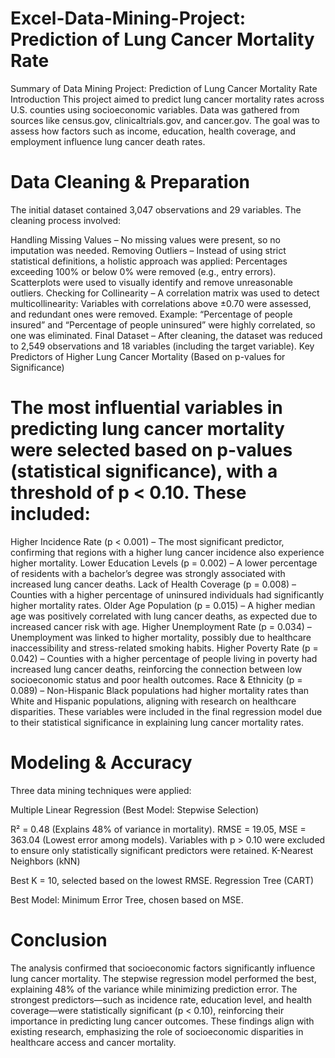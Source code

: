 # Excel-Data-Mining-Project: Prediction of Lung Cancer Mortality Rate
Summary of Data Mining Project: Prediction of Lung Cancer Mortality Rate
Introduction
This project aimed to predict lung cancer mortality rates across U.S. counties using socioeconomic variables. Data was gathered from sources like census.gov, clinicaltrials.gov, and cancer.gov. The goal was to assess how factors such as income, education, health coverage, and employment influence lung cancer death rates.

# Data Cleaning & Preparation
The initial dataset contained 3,047 observations and 29 variables. The cleaning process involved:

Handling Missing Values – No missing values were present, so no imputation was needed.
Removing Outliers – Instead of using strict statistical definitions, a holistic approach was applied:
Percentages exceeding 100% or below 0% were removed (e.g., entry errors).
Scatterplots were used to visually identify and remove unreasonable outliers.
Checking for Collinearity – A correlation matrix was used to detect multicollinearity:
Variables with correlations above ±0.70 were assessed, and redundant ones were removed.
Example: “Percentage of people insured” and “Percentage of people uninsured” were highly correlated, so one was eliminated.
Final Dataset – After cleaning, the dataset was reduced to 2,549 observations and 18 variables (including the target variable).
Key Predictors of Higher Lung Cancer Mortality (Based on p-values for Significance)

# The most influential variables in predicting lung cancer mortality were selected based on p-values (statistical significance), with a threshold of p < 0.10. These included:

Higher Incidence Rate (p < 0.001) – The most significant predictor, confirming that regions with a higher lung cancer incidence also experience higher mortality.
Lower Education Levels (p = 0.002) – A lower percentage of residents with a bachelor’s degree was strongly associated with increased lung cancer deaths.
Lack of Health Coverage (p = 0.008) – Counties with a higher percentage of uninsured individuals had significantly higher mortality rates.
Older Age Population (p = 0.015) – A higher median age was positively correlated with lung cancer deaths, as expected due to increased cancer risk with age.
Higher Unemployment Rate (p = 0.034) – Unemployment was linked to higher mortality, possibly due to healthcare inaccessibility and stress-related smoking habits.
Higher Poverty Rate (p = 0.042) – Counties with a higher percentage of people living in poverty had increased lung cancer deaths, reinforcing the connection between low socioeconomic status and poor health outcomes.
Race & Ethnicity (p = 0.089) – Non-Hispanic Black populations had higher mortality rates than White and Hispanic populations, aligning with research on healthcare disparities.
These variables were included in the final regression model due to their statistical significance in explaining lung cancer mortality rates.

# Modeling & Accuracy
Three data mining techniques were applied:

Multiple Linear Regression (Best Model: Stepwise Selection)

R² = 0.48 (Explains 48% of variance in mortality).
RMSE = 19.05, MSE = 363.04 (Lowest error among models).
Variables with p > 0.10 were excluded to ensure only statistically significant predictors were retained.
K-Nearest Neighbors (kNN)

Best K = 10, selected based on the lowest RMSE.
Regression Tree (CART)

Best Model: Minimum Error Tree, chosen based on MSE.

# Conclusion
The analysis confirmed that socioeconomic factors significantly influence lung cancer mortality. The stepwise regression model performed the best, explaining 48% of the variance while minimizing prediction error. The strongest predictors—such as incidence rate, education level, and health coverage—were statistically significant (p < 0.10), reinforcing their importance in predicting lung cancer outcomes. These findings align with existing research, emphasizing the role of socioeconomic disparities in healthcare access and cancer mortality.





